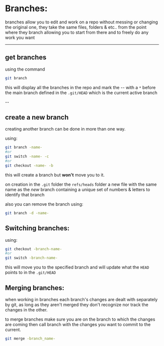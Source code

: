 <!-- @format -->

# Branches:

branches allow you to edit and work on a repo without messing or changing the original one, they take the same files, folders & etc.. from the point where they branch allowing you to start from there and to freely do any work you want

---

## get branches

using the command

```bash
git branch
```

this will display all the branches in the repo and mark the -- with a `*` before the main branch defined in the `.git/HEAD` which is the current active branch

--

## create a new branch

creating another branch can be done in more than one way.

using:

```bash
git branch -name-
#or
git switch -name- -c
#or
git checkout -name- -b
```

this will create a branch but **won't** move you to it.

on creation in the `.git` folder the `refs/heads` folder a new file with the same name as the _new_ branch containing a unique set of numbers & letters to identify that branch

also you can remove the branch using:

```bash
git branch -d -name-
```

## Switching branches:

using:

```bash
git checkout -branch-name-
#or
git switch -branch-name-
```

this will move you to the specified branch and will update what the `HEAD` points to in the `.git/HEAD`

## Merging branches:

when working in branches each branch's changes are dealt with separately by git, as long as they aren't merged they don't recognize nor track the changes in the other.

to merge branches make sure you are on the branch to which the changes are coming then call branch with the changes you want to commit to the current.

```bash
git merge -branch_name-
```
